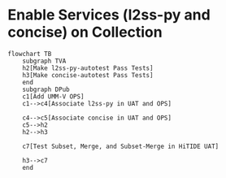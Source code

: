 # Enable Services (l2ss-py and concise) on Collection

```mermaid
flowchart TB
    subgraph TVA
    h2[Make l2ss-py-autotest Pass Tests]
    h3[Make concise-autotest Pass Tests]
    end
    subgraph DPub
    c1[Add UMM-V OPS]
    c1-->c4[Associate l2ss-py in UAT and OPS]

    c4-->c5[Associate concise in UAT and OPS]
    c5-->h2
    h2-->h3
  
    c7[Test Subset, Merge, and Subset-Merge in HiTIDE UAT]

    h3-->c7
    end

```
